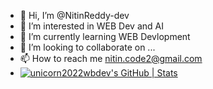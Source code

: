 - 👋 Hi, I’m @NitinReddy-dev
- 👀 I’m interested in WEB Dev and AI
- 🌱 I’m currently learning WEB Devlopment
- 💞️ I’m looking to collaborate on ...
- 📫 How to reach me nitin.code2@gmail.com
- [![unicorn2022wbdev's GitHub | Stats](https://stats.quine.sh/unicorn2022wbdev/github?theme=dark)](https://quine.sh?utm_source=widgets&utm_campaign=unicorn2022wbdev)

<!---
unicorn2022wbdev/unicorn2022wbdev is a ✨ special ✨ repository because its `README.md` (this file) appears on your GitHub profile.
You can click the Preview link to take a look at your changes.
--->

